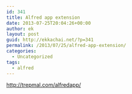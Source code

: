 ```yaml
---
id: 341
title: Alfred app extension
date: 2013-07-25T20:04:26+00:00
author: ek
layout: post
guid: http://ekkachai.net/?p=341
permalink: /2013/07/25/alfred-app-extension/
categories:
  - Uncategorized
tags:
  - alfred
---
```

http://trepmal.com/alfredapp/